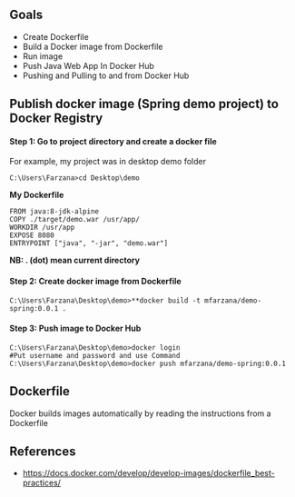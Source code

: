 ## Goals
- Create Dockerfile 
- Build a Docker image from Dockerfile
- Run image
-  Push Java Web App In Docker Hub
- Pushing and Pulling to and from Docker Hub

## Publish docker image (Spring demo project) to Docker Registry
#### Step 1: Go to project directory and create a docker file 
 For example, my project was in desktop demo folder
  ```
  C:\Users\Farzana>cd Desktop\demo
  ```
  **My  Dockerfile** 
	
	FROM java:8-jdk-alpine
	COPY ./target/demo.war /usr/app/
	WORKDIR /usr/app
	EXPOSE 8080
	ENTRYPOINT ["java", "-jar", "demo.war"]
	
 **NB:  . (dot) mean current directory** 
####  Step 2: Create docker image from Dockerfile
 ```
 C:\Users\Farzana\Desktop\demo>**docker build -t mfarzana/demo-spring:0.0.1 . 
 ```

#### Step 3: Push image to Docker Hub
```
C:\Users\Farzana\Desktop\demo>docker login 
#Put username and password and use Command
C:\Users\Farzana\Desktop\demo>docker push mfarzana/demo-spring:0.0.1
 ```
 
  


## Dockerfile
Docker builds images automatically by reading the instructions from a Dockerfile


## References
- https://docs.docker.com/develop/develop-images/dockerfile_best-practices/

<!--stackedit_data:
eyJoaXN0b3J5IjpbMTM3MzEwMDY1NiwtMjExNDE0NzcwMiw4MT
I2ODczOTYsNzU2NzU2MTk3LC0yMDczODAyMzE2LDEyNDg0MDQ5
ODMsNjIzMDQwNjMzLDgxNDA5NTk5NiwxMjM4NTQ2NzYsLTEzMD
U0MDE3ODMsLTM1NjQ0MjAzOCw0MjI1NTAyOV19
-->